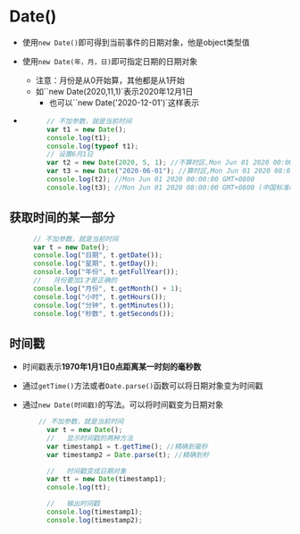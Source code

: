 # Date()

* 使用`new Date()`即可得到当前事件的日期对象，他是object类型值
* 使用`new Date(年，月，日)`即可指定日期的日期对象
  * 注意：月份是从0开始算，其他都是从1开始
  * 如``new Date(2020,11,1)`表示2020年12月1日
    * 也可以``new Date('2020-12-01')`这样表示

* ```javascript
        // 不加参数，就是当前时间
        var t1 = new Date();
        console.log(t1);
        console.log(typeof t1);
        // 设置6月1日
        var t2 = new Date(2020, 5, 1); //不算时区,Mon Jun 01 2020 00:00:00 GMT+0800
        var t3 = new Date("2020-06-01"); //算时区,Mon Jun 01 2020 08:00:00 GMT+0800 (中国标准时间)
        console.log(t2); //Mon Jun 01 2020 00:00:00 GMT+0800
        console.log(t3); //Mon Jun 01 2020 08:00:00 GMT+0800 (中国标准时间)
  ```

 ## 获取时间的某一部分

```javascript
      // 不加参数，就是当前时间
      var t = new Date();
      console.log("日期", t.getDate());
      console.log("星期", t.getDay());
      console.log("年份", t.getFullYear());
      //   月份要加1才是正确的
      console.log("月份", t.getMonth() + 1);
      console.log("小时", t.getHours());
      console.log("分钟", t.getMinutes());
      console.log("秒数", t.getSeconds());
```



## 时间戳

* 时间戳表示**1970年1月1日0点距离某一时刻的毫秒数**

* 通过`getTime()`方法或者`Date.parse()`函数可以将日期对象变为时间戳

* 通过`new Date(时间戳)`的写法。可以将时间戳变为日期对象

  ```javascript
  	  // 不加参数，就是当前时间
        var t = new Date();
        //   显示时间戳的两种方法
        var timestamp1 = t.getTime(); //精确到毫秒
        var timestamp2 = Date.parse(t); //精确到秒
  
        //   时间戳变成日期对象
        var tt = new Date(timestamp1);
        console.log(tt);
  
        //   输出时间戳
        console.log(timestamp1);
        console.log(timestamp2);
  ```

  